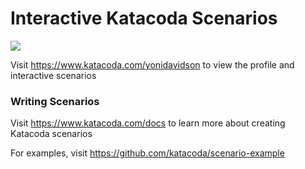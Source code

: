 # Interactive Katacoda Scenarios

[![](http://shields.katacoda.com/katacoda/yonidavidson/count.svg)](https://www.katacoda.com/yonidavidson "Get your profile on Katacoda.com")

Visit https://www.katacoda.com/yonidavidson to view the profile and interactive scenarios

### Writing Scenarios
Visit https://www.katacoda.com/docs to learn more about creating Katacoda scenarios

For examples, visit https://github.com/katacoda/scenario-example
